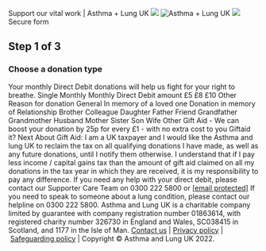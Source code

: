 
Support our vital work | Asthma + Lung UK
![](https://www.facebook.com/tr?id=512916012219561&ev=PageView&noscript=1)
![Asthma + Lung UK](https://aaf1a18515da0e792f78-c27fdabe952dfc357fe25ebf5c8897ee.ssl.cf5.rackcdn.com/2334/ALUK+logo+EN+Template.png?v=1644484794000)
![](https://aaf1a18515da0e792f78-c27fdabe952dfc357fe25ebf5c8897ee.ssl.cf5.rackcdn.com/2334/download.png?v=1645704225000)Secure form
## Step 1 of 3
### Choose a donation type
Your monthly Direct Debit donations will help us fight for your right to breathe.
Single
Monthly
Monthly Direct Debit amount
£5
£8
£10
Other
Reason for donation
General
In memory of a loved one
Donation in memory of
Relationship
Brother
Colleague
Daughter
Father
Friend
Grandfather
Grandmother
Husband
Mother
Sister
Son
Wife
Other
Gift Aid - We can boost your donation by 25p for every £1 - with no extra cost to you
Giftaid it?
Next
About Gift Aid:
I am a UK taxpayer and I would like the Asthma and lung UK to reclaim the tax on all qualifying donations I have made, as well as any future donations, until I notify them otherwise. I understand that if I pay less income / capital gains tax than the amount of gift aid claimed on all my donations in the tax year in which they are received, it is my responsibility to pay any difference.
If you need any help with your direct debit, please contact our Supporter Care Team on 0300 222 5800 or [[email protected]](/cdn-cgi/l/email-protection)
If you need to speak to someone about a lung condition, please contact our helpline on 0300 222 5800.
Asthma and Lung UK is a charitable company limited by guarantee with company registration number 01863614, with registered charity number 326730 in England and Wales, SC038415 in Scotland, and 1177 in the Isle of Man.
[Contact us](https://asthmaandlung.org.uk/contact-us/) | [Privacy policy](https://asthmaandlung.org.uk/policies/) | [Safeguarding policy](https://asthmaandlung.org.uk/policies/) | Copyright © Asthma and Lung UK 2022.
 
![]()
